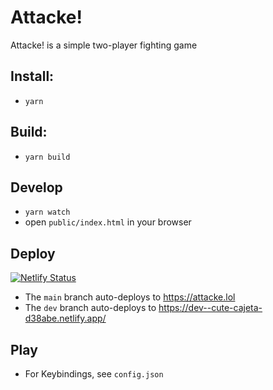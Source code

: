 # Attacke!

Attacke! is a simple two-player fighting game

## Install:

-   `yarn`

## Build:

-   `yarn build`

## Develop

-   `yarn watch`
-   open `public/index.html` in your browser

## Deploy
[![Netlify Status](https://api.netlify.com/api/v1/badges/d2cd4dcc-d69a-4008-9fd8-00aa908b1039/deploy-status)](https://app.netlify.com/sites/cute-cajeta-d38abe/deploys)

- The `main` branch auto-deploys to https://attacke.lol
- The `dev` branch auto-deploys to https://dev--cute-cajeta-d38abe.netlify.app/

## Play

-   For Keybindings, see `config.json`

